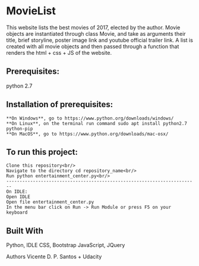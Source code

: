 <h1>MovieList</h1>

This website lists the best movies of 2017, elected by the author. Movie objects are instantiated through class Movie, and take as arguments their title, brief storyline, poster image link and youtube official trailer link. A list is created with all movie objects and then passed through a function that renders the html + css + JS of the website.

<h2>Prerequisites: </h2>
	python 2.7

<h2>Installation of prerequisites:</h2>
	
	
	**On Windows**, go to https://www.python.org/downloads/windows/
	**On Linux**, on the terminal run command sudo apt install python2.7 python-pip
	**On MacOS**, go to https://www.python.org/downloads/mac-osx/

<h2>To run this project:</h2>
	
	Clone this repository<br/>
	Navigate to the directory cd repository_name<br/>
	Run python entertainment_center.py<br/>
	------------------------------------------------------------------------
	On IDLE:  
	Open IDLE  
	Open file entertainment_center.py  
	In the menu bar click on Run -> Run Module or press F5 on your keyboard  

<h2>Built With</h2>
	Python, IDLE
	CSS, Bootstrap
	JavaScript, JQuery

Authors
Vicente D. P. Santos + Udacity
